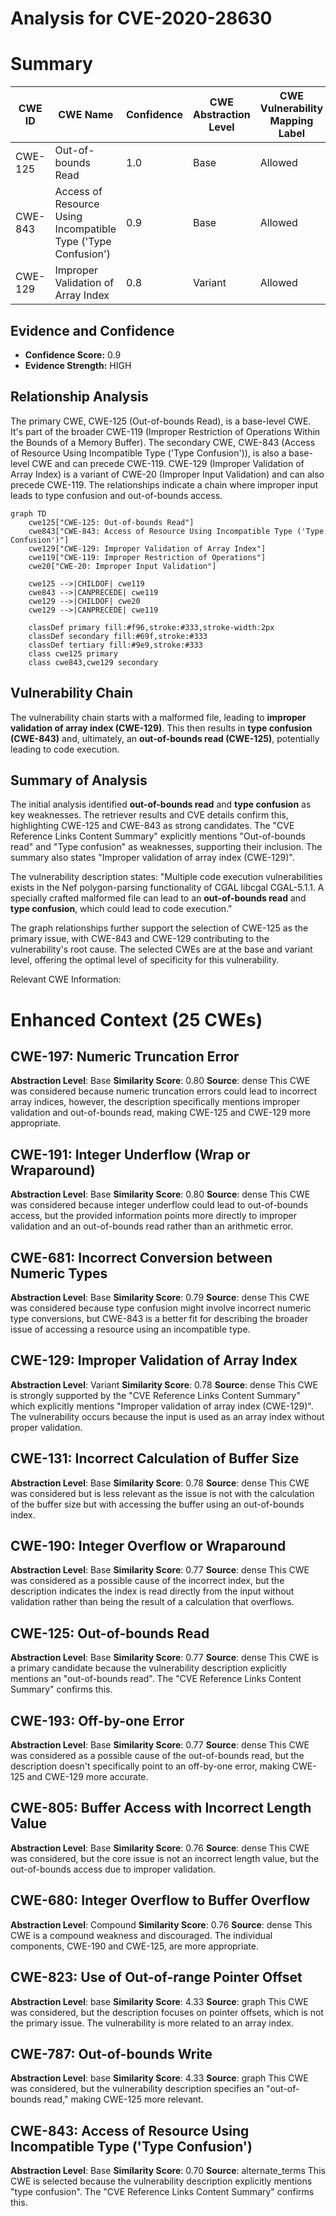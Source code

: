 # Analysis for CVE-2020-28630

# Summary
| CWE ID | CWE Name | Confidence | CWE Abstraction Level | CWE Vulnerability Mapping Label | CWE-Vulnerability Mapping Notes |
|---|---|---|---|---|---|
| CWE-125 | Out-of-bounds Read | 1.0 | Base | Allowed | Primary CWE |
| CWE-843 | Access of Resource Using Incompatible Type ('Type Confusion') | 0.9 | Base | Allowed | Secondary CWE |
| CWE-129 | Improper Validation of Array Index | 0.8 | Variant | Allowed | Secondary CWE |

## Evidence and Confidence

*   **Confidence Score:** 0.9
*   **Evidence Strength:** HIGH

## Relationship Analysis
The primary CWE, CWE-125 (Out-of-bounds Read), is a base-level CWE. It's part of the broader CWE-119 (Improper Restriction of Operations Within the Bounds of a Memory Buffer). The secondary CWE, CWE-843 (Access of Resource Using Incompatible Type ('Type Confusion')), is also a base-level CWE and can precede CWE-119. CWE-129 (Improper Validation of Array Index) is a variant of CWE-20 (Improper Input Validation) and can also precede CWE-119. The relationships indicate a chain where improper input leads to type confusion and out-of-bounds access.

```mermaid
graph TD
    cwe125["CWE-125: Out-of-bounds Read"]
    cwe843["CWE-843: Access of Resource Using Incompatible Type ('Type Confusion')"]
    cwe129["CWE-129: Improper Validation of Array Index"]
    cwe119["CWE-119: Improper Restriction of Operations"]
    cwe20["CWE-20: Improper Input Validation"]

    cwe125 -->|CHILDOF| cwe119
    cwe843 -->|CANPRECEDE| cwe119
    cwe129 -->|CHILDOF| cwe20
    cwe129 -->|CANPRECEDE| cwe119

    classDef primary fill:#f96,stroke:#333,stroke-width:2px
    classDef secondary fill:#69f,stroke:#333
    classDef tertiary fill:#9e9,stroke:#333
    class cwe125 primary
    class cwe843,cwe129 secondary
```

## Vulnerability Chain
The vulnerability chain starts with a malformed file, leading to **improper validation of array index (CWE-129)**. This then results in **type confusion (CWE-843)** and, ultimately, an **out-of-bounds read (CWE-125)**, potentially leading to code execution.

## Summary of Analysis
The initial analysis identified **out-of-bounds read** and **type confusion** as key weaknesses. The retriever results and CVE details confirm this, highlighting CWE-125 and CWE-843 as strong candidates. The "CVE Reference Links Content Summary" explicitly mentions "Out-of-bounds read" and "Type confusion" as weaknesses, supporting their inclusion. The summary also states "Improper validation of array index (CWE-129)".

The vulnerability description states: "Multiple code execution vulnerabilities exists in the Nef polygon-parsing functionality of CGAL libcgal CGAL-5.1.1. A specially crafted malformed file can lead to an **out-of-bounds read** and **type confusion**, which could lead to code execution."

The graph relationships further support the selection of CWE-125 as the primary issue, with CWE-843 and CWE-129 contributing to the vulnerability's root cause. The selected CWEs are at the base and variant level, offering the optimal level of specificity for this vulnerability.

Relevant CWE Information:

# Enhanced Context (25 CWEs)

## CWE-197: Numeric Truncation Error
**Abstraction Level**: Base
**Similarity Score**: 0.80
**Source**: dense
This CWE was considered because numeric truncation errors could lead to incorrect array indices, however, the description specifically mentions improper validation and out-of-bounds read, making CWE-125 and CWE-129 more appropriate.

## CWE-191: Integer Underflow (Wrap or Wraparound)
**Abstraction Level**: Base
**Similarity Score**: 0.80
**Source**: dense
This CWE was considered because integer underflow could lead to out-of-bounds access, but the provided information points more directly to improper validation and an out-of-bounds read rather than an arithmetic error.

## CWE-681: Incorrect Conversion between Numeric Types
**Abstraction Level**: Base
**Similarity Score**: 0.79
**Source**: dense
This CWE was considered because type confusion might involve incorrect numeric type conversions, but CWE-843 is a better fit for describing the broader issue of accessing a resource using an incompatible type.

## CWE-129: Improper Validation of Array Index
**Abstraction Level**: Variant
**Similarity Score**: 0.78
**Source**: dense
This CWE is strongly supported by the "CVE Reference Links Content Summary" which explicitly mentions "Improper validation of array index (CWE-129)". The vulnerability occurs because the input is used as an array index without proper validation.

## CWE-131: Incorrect Calculation of Buffer Size
**Abstraction Level**: Base
**Similarity Score**: 0.78
**Source**: dense
This CWE was considered but is less relevant as the issue is not with the calculation of the buffer size but with accessing the buffer using an out-of-bounds index.

## CWE-190: Integer Overflow or Wraparound
**Abstraction Level**: Base
**Similarity Score**: 0.77
**Source**: dense
This CWE was considered as a possible cause of the incorrect index, but the description indicates the index is read directly from the input without validation rather than being the result of a calculation that overflows.

## CWE-125: Out-of-bounds Read
**Abstraction Level**: Base
**Similarity Score**: 0.77
**Source**: dense
This CWE is a primary candidate because the vulnerability description explicitly mentions an "out-of-bounds read". The "CVE Reference Links Content Summary" confirms this.

## CWE-193: Off-by-one Error
**Abstraction Level**: Base
**Similarity Score**: 0.77
**Source**: dense
This CWE was considered as a possible cause of the out-of-bounds read, but the description doesn't specifically point to an off-by-one error, making CWE-125 and CWE-129 more accurate.

## CWE-805: Buffer Access with Incorrect Length Value
**Abstraction Level**: Base
**Similarity Score**: 0.76
**Source**: dense
This CWE was considered, but the core issue is not an incorrect length value, but the out-of-bounds access due to improper validation.

## CWE-680: Integer Overflow to Buffer Overflow
**Abstraction Level**: Compound
**Similarity Score**: 0.76
**Source**: dense
This CWE is a compound weakness and discouraged. The individual components, CWE-190 and CWE-125, are more appropriate.

## CWE-823: Use of Out-of-range Pointer Offset
**Abstraction Level**: base
**Similarity Score**: 4.33
**Source**: graph
This CWE was considered, but the description focuses on pointer offsets, which is not the primary issue. The vulnerability is more related to an array index.

## CWE-787: Out-of-bounds Write
**Abstraction Level**: base
**Similarity Score**: 4.33
**Source**: graph
This CWE was considered, but the vulnerability description specifies an "out-of-bounds read," making CWE-125 more relevant.

## CWE-843: Access of Resource Using Incompatible Type ('Type Confusion')
**Abstraction Level**: Base
**Similarity Score**: 0.70
**Source**: alternate_terms
This CWE is selected because the vulnerability description explicitly mentions "type confusion". The "CVE Reference Links Content Summary" confirms this.